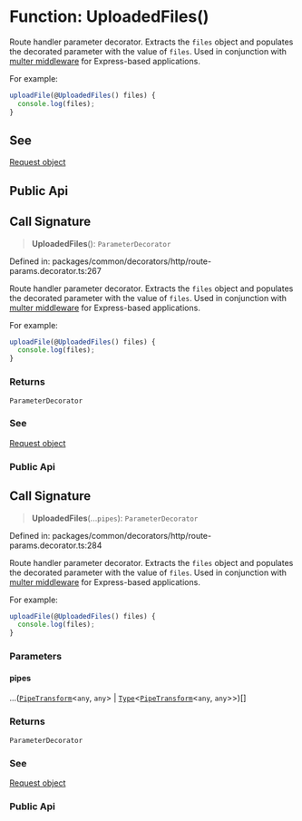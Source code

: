 # Function: UploadedFiles()

Route handler parameter decorator. Extracts the `files` object
and populates the decorated parameter with the value of `files`.
Used in conjunction with
[multer middleware](https://github.com/expressjs/multer) for Express-based applications.

For example:
```typescript
uploadFile(@UploadedFiles() files) {
  console.log(files);
}
```

## See

[Request object](https://docs.nestjs.com/techniques/file-upload)

## Public Api

## Call Signature

> **UploadedFiles**(): `ParameterDecorator`

Defined in: packages/common/decorators/http/route-params.decorator.ts:267

Route handler parameter decorator. Extracts the `files` object
and populates the decorated parameter with the value of `files`.
Used in conjunction with
[multer middleware](https://github.com/expressjs/multer) for Express-based applications.

For example:
```typescript
uploadFile(@UploadedFiles() files) {
  console.log(files);
}
```

### Returns

`ParameterDecorator`

### See

[Request object](https://docs.nestjs.com/techniques/file-upload)

### Public Api

## Call Signature

> **UploadedFiles**(...`pipes`): `ParameterDecorator`

Defined in: packages/common/decorators/http/route-params.decorator.ts:284

Route handler parameter decorator. Extracts the `files` object
and populates the decorated parameter with the value of `files`.
Used in conjunction with
[multer middleware](https://github.com/expressjs/multer) for Express-based applications.

For example:
```typescript
uploadFile(@UploadedFiles() files) {
  console.log(files);
}
```

### Parameters

#### pipes

...([`PipeTransform`](../interfaces/PipeTransform.md)\<`any`, `any`\> \| [`Type`](../interfaces/Type.md)\<[`PipeTransform`](../interfaces/PipeTransform.md)\<`any`, `any`\>\>)[]

### Returns

`ParameterDecorator`

### See

[Request object](https://docs.nestjs.com/techniques/file-upload)

### Public Api
